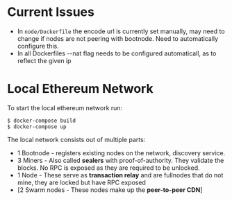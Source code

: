# Current Issues
* In ```node/Dockerfile``` the encode url is currently set manually, may need to change if nodes are not peering with bootnode. Need to automatically configure this.
* In all Dockerfiles --nat flag needs to be configured automaticall, as to reflect the given ip

# Local Ethereum Network
To start the local ethereum network run:
```
$ docker-compose build
$ docker-compose up
```
The local network consists out of multiple parts:
* 1 Bootnode - registers existing nodes on the network, discovery service.
* 3 Miners - Also called **sealers** with proof-of-authority. They validate the blocks. No RPC is exposed as they are required to be unlocked.
* 1 Node - These serve as **transaction relay** and are fullnodes that do not mine, they are locked but have RPC exposed
* [2 Swarm nodes - These nodes make up the **peer-to-peer CDN**]